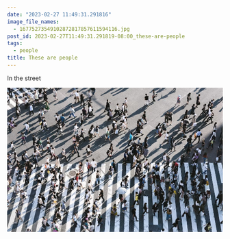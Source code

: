 ```yaml
---
date: "2023-02-27 11:49:31.291816"
image_file_names:
  - 16775273549102872817857611594116.jpg
post_id: 2023-02-27T11:49:31.291819-08:00_these-are-people
tags:
  - people
title: These are people
---
```


In the street

![](images/16775273549102872817857611594116.jpg)
